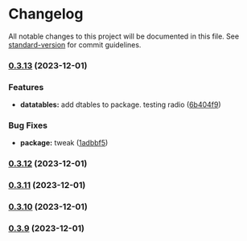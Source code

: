 # Changelog

All notable changes to this project will be documented in this file. See [standard-version](https://github.com/conventional-changelog/standard-version) for commit guidelines.

### [0.3.13](https://github.com/tejas-encora/IO-Component-Library/compare/v0.3.12...v0.3.13) (2023-12-01)


### Features

* **datatables:** add dtables to package. testing radio ([6b404f9](https://github.com/tejas-encora/IO-Component-Library/commit/6b404f976b46bc3101cd4a297a7e85da41a27aa2))


### Bug Fixes

* **package:** tweak ([1adbbf5](https://github.com/tejas-encora/IO-Component-Library/commit/1adbbf51751f0fa3d1017f11c11792f96aa5c5e3))

### [0.3.12](https://github.com/tejas-encora/IO-Component-Library/compare/v0.3.11...v0.3.12) (2023-12-01)

### [0.3.11](https://github.com/tejas-encora/IO-Component-Library/compare/v0.3.10...v0.3.11) (2023-12-01)

### [0.3.10](https://github.com/tejas-encora/IO-Component-Library/compare/v0.3.9...v0.3.10) (2023-12-01)

### [0.3.9](https://github.com/tejas-encora/IO-Component-Library/compare/v0.3.8...v0.3.9) (2023-12-01)
